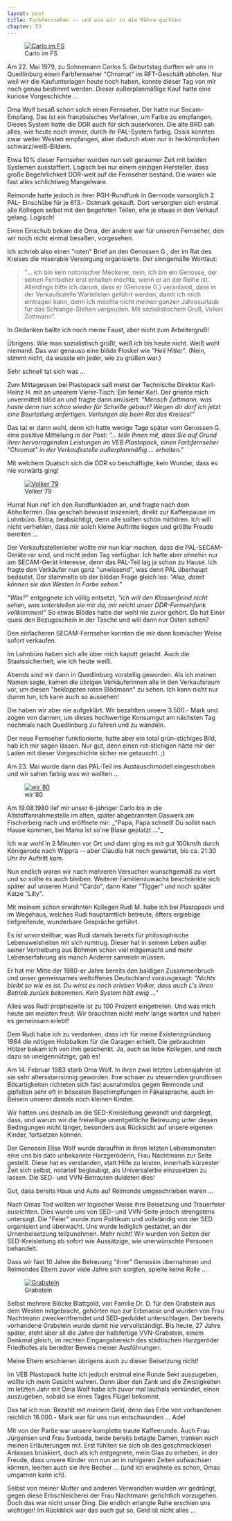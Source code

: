 ```yaml
---  
layout: post
title: Farbfernsehen -- und wie wir in die Röhre guckten
chapter: 53
---  
```




<figure class="right"><a href="/bilder/190.jpg" title="Klicken f&uuml;r Grossansicht" rel="facebox"><img title="Carlo im FS" src="/bilder/thumb-190.png"></a><figcaption>Carlo im FS</figcaption></figure>
 Am 22. Mai 1979, zu Sohnemann Carlos 5. Geburtstag durften wir uns in
Quedlinburg einen Farbfernseher "Chromat" im RFT-Geschäft abholen. Nur weil
wir die Kaufunterlagen heute noch haben, konnte dieser Tag von mir noch genau
bestimmt werden. Dieser außerplanmäßige Kauf hatte eine kuriose Vorgeschichte
…

Oma Wolf besaß schon solch einen Fernseher. Der hatte nur Secam-Empfang. Das
ist ein französisches Verfahren, um Farbe zu empfangen. Dieses System hatte
die DDR auch für sich auserkoren. Die alte BRD sah alles, wie heute noch
immer, durch ihr PAL-System farbig. Ossis konnten zwar weiter Westen
empfangen, aber dadurch eben nur in herkömmlichen schwarz/weiß-Bildern.

Etwa 10% dieser Fernseher wurden nun seit geraumer Zeit mit beiden Systemen
ausstaffiert. Logisch bei nur einem einzigen Hersteller, dass große
Begehrlichkeit DDR-weit auf die Fernseher bestand. Die waren wie fast alles
schlichtweg Mangelware.

Reimonde hatte jedoch in ihrer PGH-Rundfunk in Gernrode vorsorglich 2 PAL-
Einschübe für je 613.- Ostmark gekauft. Dort versorgten sich erstmal alle
Kollegen selbst mit den begehrten Teilen, ehe je etwas in den Verkauf gelang.
Logisch!

Einen Einschub bekam die Oma, der andere war für unseren Fernseher, den wir
noch nicht einmal besaßen, vorgesehen.

Ich schrieb also einen "roten" Brief an den Genossen G., der im Rat des
Kreises die miserable Versorgung organisierte. Der sinngemäße Wortlaut:

> "… ich bin kein notorischer Meckerer, nein, ich bin ein Genosse,
> der seinen Fernseher erst erhalten möchte, wenn er an der Reihe
> ist. Allerdings bitte ich darum, dass er (Genosse G.) veranlasst, dass
> in der Verkaufsstelle Wartelisten geführt werden, damit ich mich
> eintragen kann, denn ich möchte nicht meinen ganzen Jahresurlaub
> für das Schlange-Stehen vergeuden. Mit sozialistischem Gruß, Volker
> Zottmann".

In Gedanken ballte ich noch meine Faust, aber nicht zum Arbeitergruß!

Übrigens: Wie man sozialistisch grüßt, weiß ich bis heute nicht. Weiß wohl
niemand. Das war genauso eine blöde Floskel wie _"Heil Hitler"_. (Nein, stimmt
nicht, da wusste ein jeder, wie zu grüßen war.)

Sehr schnell tat sich was …

Zum Mittagessen bei Plastopack saß meist der Technische Direktor Karl-Heinz H.
mit an unserem Vierer-Tisch. Ein feiner Kerl. Der griente mich unvermittelt
blöd an und fragte dann amüsiert: _"Mensch Zottmann, was haste denn nun schon
wieder für Scheiße gebaut? Wegen dir darf ich jetzt eine Beurteilung
anfertigen. Verlangen die beim Rat des Kreises!"_

Das tat er dann wohl, denn ich hatte wenige Tage später vom Genossen G. eine
positive Mitteilung in der Post: _"… teile Ihnen mit, dass Sie auf Grund ihrer
hervorragenden Leistungen im VEB Plastopack, einen Farbfernseher "Chromat" in
der Verkaufsstelle außerplanmäßig … erhalten."_

Mit welchem Quatsch sich die DDR so beschäftigte, kein Wunder, dass es nie
vorwärts ging!

<figure class="left"><a href="/bilder/191.jpg" title="Klicken f&uuml;r Grossansicht" rel="facebox"><img title="Volker&#xb4;79" src="/bilder/thumb-191.png"></a><figcaption>Volker&#xb4;79</figcaption></figure>
 Hurra! Nun rief ich den Rundfunkladen an, und fragte nach dem
Abholtermin. Das geschah bewusst inszeniert, direkt zur Kaffeepause im
Lohnbüro. Extra, beabsichtigt, denn alle sollten schön mithören. Ich will
nicht verhehlen, dass mir solch kleine Auftritte liegen und größte Freude
bereiten …

Der Verkaufsstellenleiter wollte mir nun klar machen, dass die
PAL-SECAM-Geräte rar sind, und nicht jeden Tag verfügbar. Ich hatte aber
ohnehin nur am SECAM-Gerät Interesse, denn das PAL-Teil lag ja schon zu Hause.
Ich fragte den Verkäufer nun ganz "unwissend", was denn PAL überhaupt
bedeutet. Der stammelte ob der blöden Frage gleich los: _"Also, damit können
sie den Westen in Farbe sehen."_

_"Was?"_ entgegnete ich völlig entsetzt, _"ich will den Klassenfeind nicht
sehen, was unterstellen sie mir da, mir reicht unser DDR-Fernsehfunk
vollkommen!"_ So etwas Blödes hatte der wohl nie zuvor gehört. Da hat Einer
quasi den Bezugsschein in der Tasche und will dann nur Osten sehen?

Den einfacheren SECAM-Fernseher konnten die mir dann komischer Weise sofort
verkaufen.

Im Lohnbüro haben sich alle über mich kaputt gelacht. Auch die
Staatssicherheit, wie ich heute weiß.

Abends sind wir dann in Quedlinburg vorstellig geworden. Als ich meinen Namen
sagte, kamen die übrigen Verkäuferinnen alle in den Verkaufsraum vor, um
diesen "bekloppten roten Blödmann" zu sehen. Ich kann nicht nur dumm tun, ich
kann auch so aussehen!

Die haben wir aber nie aufgeklärt. Wir bezahlten unsere 3.500.- Mark und zogen
von dannen, um dieses hochwertige Konsumgut am nächsten Tag nochmals nach
Quedlinburg zu fahren und zu wandeln.

Der neue Fernseher funktionierte, hatte aber ein total grün-stichiges Bild,
hab ich mir sagen lassen. Nur gut, denn einen rot-stichigen hätte mir der
Laden mit dieser Vorgeschichte sicher nie getauscht. ;)

Am 23. Mai wurde dann das PAL-Teil ins Austauschmodell eingeschoben und wir
sahen farbig was wir wollten …

<figure class="right"><a href="/bilder/192.jpg" title="Klicken f&uuml;r Grossansicht" rel="facebox"><img title="wir&#xb4;80" src="/bilder/thumb-192.png"></a><figcaption>wir&#xb4;80</figcaption></figure>
 Am 19.08.1980 lief mir unser 6-jähriger Carlo bis in die
Altstoffannahmestelle im alten, später abgebrannten Gaswerk am Fischerberg
nach und eröffnete mir: _"Papa, Papa schnell! Du sollst nach Hause kommen, bei
Mama ist so'ne Blase geplatzt …"_

Ich war wohl in 2 Minuten vor Ort und dann ging es mit gut 100km/h durch
Königerode nach Wippra -- aber Claudia hat noch gewartet, bis ca. 21:30 Uhr
_ihr_ Auftritt kam.

Nun endlich waren wir nach mehreren Versuchen wunschgemäß zu viert und so
sollte es auch bleiben. Weiterer Familienzuwachs beschränkte sich später auf
unseren Hund "Cardo", dann Kater "Tigger" und noch später Katze "Lilly".

Mit meinem schon erwähnten Kollegen Rudi M. habe ich bei Plastopack und im
Wegehaus, welches Rudi hauptamtlich betreute, öfters ergiebige tiefgreifende,
wunderbare Gespräche geführt.

Es ist unvorstellbar, was Rudi damals bereits für philosophische
Lebensweisheiten mit sich rumtrug. Dieser hat in seinem Leben außer seiner
Vertreibung aus Böhmen schon viel mitgemacht und mehr Lebenserfahrung als
manch Anderer sammeln müssen.

Er hat mir Mitte der 1980-er Jahre bereits den baldigen Zusammenbruch und
unser gemeinsames weltoffenes Deutschland vorausgesagt: _"Nichts bleibt so wie
es ist. Du wirst es noch erleben Volker, dass auch L's ihren Betrieb zurück
bekommen. Kein System hält ewig …"_

Alles was Rudi prophezeite ist zu 100 Prozent eingetreten. Und was mich heute
am meisten freut: Wir brauchten nicht mehr lange warten und haben es gemeinsam
erlebt!

Dem Rudi habe ich zu verdanken, dass ich für meine Existenzgründung 1984 die
nötigen Holzbalken für die Garagen erhielt. Die gebrauchten Hölzer bekam ich
von ihm geschenkt. Ja, auch so liebe Kollegen, und noch dazu so
uneigennützige, gab es!

Am 14. Februar 1983 starb Oma Wolf. In ihren zwei letzten Lebensjahren ist sie
sehr altersstarrsinnig geworden. Ihre schwer zu steuernden grundlosen
Bösartigkeiten richteten sich fast ausnahmslos gegen Reimonde und gipfelten
sehr oft in bösesten Beschimpfungen in Fäkalsprache, auch im Beisein unserer
damals noch kleinen Kinder.

Wir hatten uns deshalb an die SED-Kreisleitung gewandt und dargelegt, dass,
und warum wir die freiwillige unentgeltliche Betreuung unter diesen
Bedingungen nicht länger, besonders aus Rücksicht auf unsere eigenen Kinder,
fortsetzen können.

Der Genossin Elise Wolf wurde daraufhin in ihren letzten Lebensmonaten eine
uns bis dato unbekannte Harzgeröderin, Frau Nachtmann zur Seite gestellt.
Diese hat es verstanden, statt Hilfe zu leisten, innerhalb kürzester Zeit sich
selbst, notariell beglaubigt, als Universalerbe einzusetzen zu lassen. Die
SED- und VVN-Betrauten duldeten dies!

Gut, dass bereits Haus und Auto auf Reimonde umgeschrieben waren …

Nach Omas Tod wollten wir logischer Weise ihre Beisetzung und Trauerfeier
ausrichten. Dies wurde uns von SED- und VVN-Seite jedoch strengstens
untersagt. Die "Feier" wurde zum Politikum und vollständig von der SED
organisiert und überwacht. Uns wurde lediglich gestattet, an der
Urnenbeisetzung teilzunehmen. Mehr nicht! Wir wurden von Seiten der
SED-Kreisleitung ab sofort wie Aussätzige, wie unerwünschte Personen
behandelt.

Dass wir fast 10 Jahre die Betreuung "ihrer" Genossin übernahmen und Reimondes
Eltern zuvor viele Jahre sich sorgten, spielte keine Rolle …

<figure class="left"><a href="/bilder/193.jpg" title="Klicken f&uuml;r Grossansicht" rel="facebox"><img title="Grabstein" src="/bilder/thumb-193.png"></a><figcaption>Grabstein</figcaption></figure>
 Selbst mehrere Blöcke Blattgold, von Familie Dr. D. für den Grabstein
aus dem Westen mitgebracht, gehörten nun zur Erbmasse und wurden von Frau
Nachtmann zweckentfremdet und SED-geduldet unterschlagen. Der bereits
vorhandene Grabstein wurde damit nie vervollständigt. Bis heute, 27 Jahre
später, steht über all die Jahre der halbfertige VVN-Grabstein, einem Denkmal
gleich, im rechten Eingangsbereich des städtischen Harzgeröder Friedhofes als
beredter Beweis meiner Ausführungen.

Meine Eltern erschienen übrigens auch zu dieser Beisetzung nicht!

Im VEB Plastopack hatte ich jedoch erstmal eine Runde Sekt auszugeben, wollte
ich mein Gesicht wahren. Denn über den Zank und die Zwistigkeiten im letzten
Jahr mit Oma Wolf habe ich zuvor mal lauthals verkündet, einen auszugeben,
sobald sie eines Tages Flügel bekommt.

Das tat ich nun. Bezahlt mit _meinem_ Geld, denn das Erbe von vorhandenen
reichlich 16.000.- Mark war für uns nun entschwunden … Ade!

Mit von der Partie war unsere komplette traute Kaffeerunde. Auch Frau
Jürgensen und Frau Svoboda, beide bereits betagte Damen, tranken nach meinen
Erläuterungen mit. Erst fühlten sie sich ob des geschmacklosen Anlasses
brüskiert, doch als ich entgegnete, mein Glas zu erheben, in der Freude, dass
unsere Kinder von nun an in ruhigeren Zeiten aufwachsen können, leerten auch
sie ihre Becher … (und ich erwähnte es schon, Omas umgarnen kann ich).

Selbst von meiner Mutter und anderen Verwandten wurden wir gedrängt, gegen
diese Erbschleicherei der Frau Nachtmann gerichtlich vorzugehen. Doch das war
nicht unser Ding. Die endlich erlangte Ruhe erschien uns wichtiger! Im
Rückblick war das auch gut so, Geld ist nicht alles …

